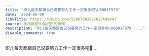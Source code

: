 ```yaml
---
title: "织儿每天都跟自己说要努力工作一定很多吧\U0001F979"
date: '2024-06-08'
linkTitle: https://weibo.com/5286768287/Oi7t88VA7
source: 多次婉拒久保织织的微博
description: "织儿每天都跟自己说要努力工作一定很多吧\U0001F979  ..."
disable_comments: true
---
```

织儿每天都跟自己说要努力工作一定很多吧🥹  ...